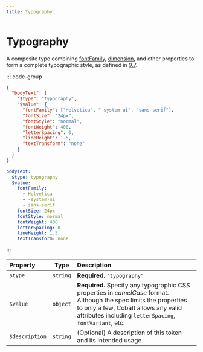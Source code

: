 ```yaml
---
title: Typography
---
```


# Typography

A composite type combining [fontFamily](/tokens/font-family), [dimension](/tokens/dimension), and other properties to form a complete typographic style, as defined in [9.7](https://design-tokens.github.io/community-group/format/#typography).

::: code-group

```json [JSON]
{
  "bodyText": {
    "$type": "typography",
    "$value": {
      "fontFamily": ["Helvetica", "-system-ui", "sans-serif"],
      "fontSize": "24px",
      "fontStyle": "normal",
      "fontWeight": 400,
      "letterSpacing": 0,
      "lineHeight": 1.5,
      "textTransform": "none"
    }
  }
}
```

```yaml [YAML]
bodyText:
  $type: typography
  $value:
    fontFamily:
      - Helvetica
      - -system-ui
      - sans-serif
    fontSize: 24px
    fontStyle: normal
    fontWeight: 400
    letterSpacing: 0
    lineHeight: 1.5
    textTransform: none
```

:::

| Property       |   Type   | Description                                                                                                                                                                                                          |
| :------------- | :------: | :------------------------------------------------------------------------------------------------------------------------------------------------------------------------------------------------------------------- |
| `$type`        | `string` | **Required.** `"typography"`                                                                                                                                                                                         |
| `$value`       | `object` | **Required.** Specify any typographic CSS properties in _camelCase_ format. Although the spec limits the properties to only a few, Cobalt allows any valid attributes including `letterSpacing`, `fontVariant`, etc. |
| `$description` | `string` | (Optional) A description of this token and its intended usage.                                                                                                                                                       |
